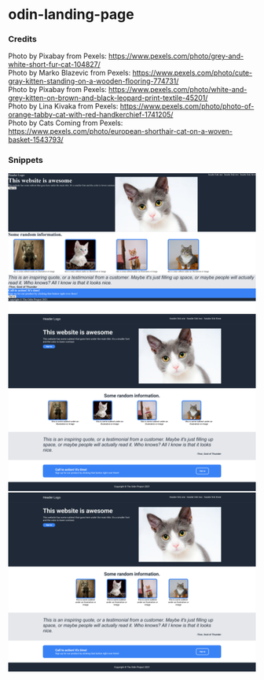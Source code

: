 # odin-landing-page

### Credits
Photo by Pixabay from Pexels: https://www.pexels.com/photo/grey-and-white-short-fur-cat-104827/ \
Photo by Marko Blazevic from Pexels: https://www.pexels.com/photo/cute-gray-kitten-standing-on-a-wooden-flooring-774731/ \
Photo by Pixabay from Pexels: https://www.pexels.com/photo/white-and-grey-kitten-on-brown-and-black-leopard-print-textile-45201/ \
Photo by Lina Kivaka from Pexels: https://www.pexels.com/photo/photo-of-orange-tabby-cat-with-red-handkerchief-1741205/ \
Photo by Cats Coming from Pexels: https://www.pexels.com/photo/european-shorthair-cat-on-a-woven-basket-1543793/

### Snippets
<img src="img/01_snapshot.png">
<img src="img/02_snapshot.png">
<img src="img/03_snapshot.png">